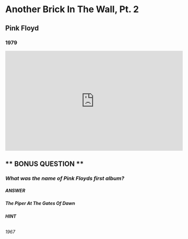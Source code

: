 # Another Brick In The Wall, Pt. 2
## Pink Floyd
### 1979

<iframe width="560" height="315" src="https://www.youtube.com/embed/zz8frWcmthA?si=iecF0gpODbarqcTl" title="YouTube video player" frameborder="0" allow="accelerometer; autoplay; clipboard-write; encrypted-media; gyroscope; picture-in-picture; web-share" allowfullscreen></iframe>

## ** BONUS QUESTION **
### *What was the name of Pink Floyds first album?*

##### **ANSWER**
##### *The Piper At The Gates Of Dawn*

###### **HINT**
###### *1967*